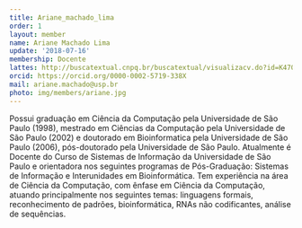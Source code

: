 ```yaml
---
title: Ariane_machado_lima
order: 1
layout: member
name: Ariane Machado Lima
update: '2018-07-16'
membership: Docente
lattes: http://buscatextual.cnpq.br/buscatextual/visualizacv.do?id=K4703763H4"
orcid: https://orcid.org/0000-0002-5719-338X
mail: ariane.machado@usp.br
photo: img/members/ariane.jpg
---
```


Possui graduação em Ciência da Computação pela Universidade de São Paulo (1998), mestrado em Ciências da Computação pela Universidade de São Paulo (2002) e doutorado em Bioinformatica pela Universidade de São Paulo (2006), pós-doutorado pela Universidade de São Paulo. Atualmente é Docente do Curso de Sistemas de Informação da Universidade de São Paulo e orientadora nos seguintes programas de Pós-Graduação: Sistemas de Informação e Interunidades em Bioinformática. Tem experiência na área de Ciência da Computação, com ênfase em Ciência da Computação, atuando principalmente nos seguintes temas: linguagens formais, reconhecimento de padrões, bioinformática, RNAs não codificantes, análise de sequências.
